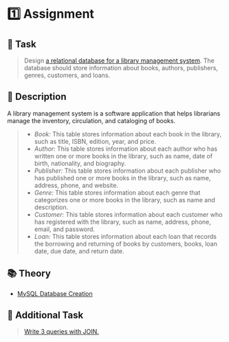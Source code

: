# :one: Assignment 

## :speech_balloon: Task

>Design [a relational database for a library management system](https://github.com/OlenaPopova05/database-essentials/blob/main/Assignment%201/database.sql). The database should store information about books, authors, publishers, genres, customers, and loans. 

## :seedling: Description

A library management system is a software application that helps librarians manage the inventory, circulation, and cataloging of books. 

>* *Book:* This table stores information about each book in the library, such as title, ISBN, edition, year, and price. 
>* *Author:* This table stores information about each author who has written one or more books in the library, such as name, date of birth, nationality, and biography. 
>* *Publisher:* This table stores information about each publisher who has published one or more books in the library, such as name, address, phone, and website. 
>* *Genre:* This table stores information about each genre that categorizes one or more books in the library, such as name and description. 
>* *Customer:* This table stores information about each customer who has registered with the library, such as name, address, phone, email, and password. 
>* *Loan:* This table stores information about each loan that records the borrowing and returning of books by customers, books, loan date, due date, and return date. 

## :books: Theory
* [MySQL Database Creation](https://medium.com/@evan_73138/mysql-database-creation-made-easy-step-by-step-tutorial-part-1-set-up-your-first-table-3e0ea182806b)

## :paperclip: Additional Task

> [Write 3 queries with JOIN.](https://github.com/OlenaPopova05/database-essentials/blob/main/Assignment%201/queries.sql)
